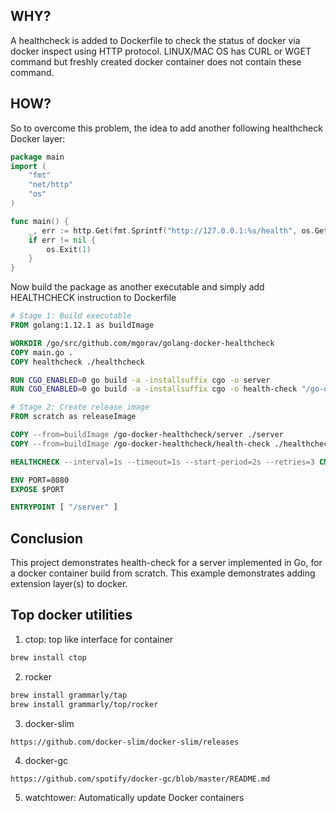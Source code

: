 ## WHY?

A healthcheck is added to Dockerfile to check the status of docker via docker inspect using HTTP protocol. LINUX/MAC OS has CURL or WGET command but freshly created docker container does not contain these command.

## HOW?
So to overcome this problem, the idea to add another following healthcheck Docker layer:

```go
package main
import (
	"fmt"
	"net/http"
	"os"
)

func main() {
	_, err := http.Get(fmt.Sprintf("http://127.0.0.1:%s/health", os.Getenv("PORT")))
	if err != nil {
		os.Exit(1)
	}
}
```

Now build the package as another executable and simply add HEALTHCHECK instruction to Dockerfile

```dockerfile
# Stage 1: Build executable
FROM golang:1.12.1 as buildImage

WORKDIR /go/src/github.com/mgorav/golang-docker-healthcheck
COPY main.go .
COPY healthcheck ./healthcheck

RUN CGO_ENABLED=0 go build -a -installsuffix cgo -o server
RUN CGO_ENABLED=0 go build -a -installsuffix cgo -o health-check "/go-docker-healthcheck/healthcheck"

# Stage 2: Create release image
FROM scratch as releaseImage

COPY --from=buildImage /go-docker-healthcheck/server ./server
COPY --from=buildImage /go-docker-healthcheck/health-check ./healthcheck

HEALTHCHECK --interval=1s --timeout=1s --start-period=2s --retries=3 CMD [ "/healthcheck" ]

ENV PORT=8080
EXPOSE $PORT

ENTRYPOINT [ "/server" ]

```

## Conclusion

This project demonstrates health-check for a server implemented in Go, for a docker container build from scratch. This example demonstrates adding extension layer(s) to docker.


## Top docker utilities

1. ctop: top like interface for container
```bash
brew install ctop
```
2. rocker
```bash
brew install grammarly/tap
brew install grammarly/top/rocker

```

3. docker-slim

```
https://github.com/docker-slim/docker-slim/releases
```

4. docker-gc

```
https://github.com/spotify/docker-gc/blob/master/README.md
```

5. watchtower: Automatically update Docker containers

